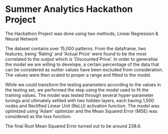 # Summer Analytics Hackathon Project

The Hackathon Project was done using two methods, Linear Regression & Neural Network

The dataset contains over 15,000 patterns. From the dataframe, two features, being 'Rating' and 'Actual Price' were found to be the most correlated to the output which is 
'Discounted Price'. In order to generalise the model we are willing to develope, a certain 
percentage of the data that can be considered as outlier values have been excluded from consideration. The values were then scaled to proper a range and fitted to the model.

While we could transform the testing parameters according to the values in the testing set, we performed the step using the model used to fit the training values. The model was tested through several hyper-parameter tunings and ultimately settled with two hidden layers, each having 1,500 nodes and Rectified Linear Unit (ReLU) activation function. The model was optimized using 'Adam' optimizer and the Mean Squared Error (MSE) was considered as the loss function.

The final Root Mean Squared Error turned out to be around 238.6.
